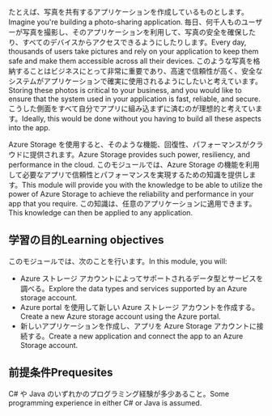 <span data-ttu-id="724ff-101">たとえば、写真を共有するアプリケーションを作成しているものとします。</span><span class="sxs-lookup"><span data-stu-id="724ff-101">Imagine you're building a photo-sharing application.</span></span> <span data-ttu-id="724ff-102">毎日、何千人ものユーザーが写真を撮影し、そのアプリケーションを利用して、写真の安全を確保したり、すべてのデバイスからアクセスできるようにしたりします。</span><span class="sxs-lookup"><span data-stu-id="724ff-102">Every day, thousands of users take pictures and rely on your application to keep them safe and make them accessible across all their devices.</span></span> <span data-ttu-id="724ff-103">このような写真を格納することはビジネスにとって非常に重要であり、高速で信頼性が高く、安全なシステムがアプリケーションで確実に使用されるようにしたいと考えています。</span><span class="sxs-lookup"><span data-stu-id="724ff-103">Storing these photos is critical to your business, and you would like to ensure that the system used in your application is fast, reliable, and secure.</span></span> <span data-ttu-id="724ff-104">こうした側面をすべて自分でアプリに組み込まずに済むのが理想的と考えています。</span><span class="sxs-lookup"><span data-stu-id="724ff-104">Ideally, this would be done without you having to build all these aspects into the app.</span></span>

<span data-ttu-id="724ff-105">Azure Storage を使用すると、そのような機能、回復性、パフォーマンスがクラウドに提供されます。</span><span class="sxs-lookup"><span data-stu-id="724ff-105">Azure Storage provides such power, resiliency, and performance in the cloud.</span></span> <span data-ttu-id="724ff-106">このモジュールでは、Azure Storage の機能を利用して必要なアプリで信頼性とパフォーマンスを実現するための知識を提供します。</span><span class="sxs-lookup"><span data-stu-id="724ff-106">This module will provide you with the knowledge to be able to utilize the power of Azure Storage to achieve the reliability and performance in your app that you require.</span></span> <span data-ttu-id="724ff-107">この知識は、任意のアプリケーションに適用できます。</span><span class="sxs-lookup"><span data-stu-id="724ff-107">This knowledge can then be applied to any application.</span></span>

## <a name="learning-objectives"></a><span data-ttu-id="724ff-108">学習の目的</span><span class="sxs-lookup"><span data-stu-id="724ff-108">Learning objectives</span></span>

<span data-ttu-id="724ff-109">このモジュールでは、次のことを行います。</span><span class="sxs-lookup"><span data-stu-id="724ff-109">In this module, you will:</span></span>

- <span data-ttu-id="724ff-110">Azure ストレージ アカウントによってサポートされるデータ型とサービスを調べる。</span><span class="sxs-lookup"><span data-stu-id="724ff-110">Explore the data types and services supported by an Azure storage account.</span></span>
- <span data-ttu-id="724ff-111">Azure portal を使用して新しい Azure ストレージ アカウントを作成する。</span><span class="sxs-lookup"><span data-stu-id="724ff-111">Create a new Azure storage account using the Azure portal.</span></span>
- <span data-ttu-id="724ff-112">新しいアプリケーションを作成し、アプリを Azure Storage アカウントに接続する。</span><span class="sxs-lookup"><span data-stu-id="724ff-112">Create a new application and connect the app to an Azure Storage account.</span></span>
 
## <a name="prequesites"></a><span data-ttu-id="724ff-113">前提条件</span><span class="sxs-lookup"><span data-stu-id="724ff-113">Prequesites</span></span>
 
<span data-ttu-id="724ff-114">C# や Java のいずれかのプログラミング経験が多少あること。</span><span class="sxs-lookup"><span data-stu-id="724ff-114">Some programming experience in either C# or Java is assumed.</span></span>